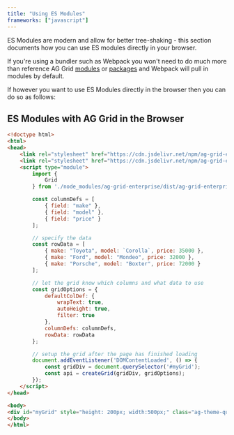 ```yaml
---
title: "Using ES Modules"
frameworks: ["javascript"]
---
```


ES Modules are modern and allow for better tree-shaking - this section documents how you can use ES modules directly in your browser.

If you're using a bundler such as Webpack you won't need to do much more than reference AG Grid [modules](/modules/) or [packages](/packages/) and
Webpack will pull in modules by default.

If however you want to use ES Modules directly in the browser then you can do so as follows:

## ES Modules with AG Grid in the Browser

```html
<!doctype html>
<html>
<head>
    <link rel="stylesheet" href="https://cdn.jsdelivr.net/npm/ag-grid-enterprise/styles/ag-grid.css">
    <link rel="stylesheet" href="https://cdn.jsdelivr.net/npm/ag-grid-enterprise/styles/ag-theme-quartz.css">
    <script type="module">
        import {
            Grid
        } from './node_modules/ag-grid-enterprise/dist/ag-grid-enterprise.auto.complete.esm.js';

        const columnDefs = [
            { field: "make" },
            { field: "model" },
            { field: "price" }
        ];

        // specify the data
        const rowData = [
            { make: "Toyota", model: `Corolla`, price: 35000 },
            { make: "Ford", model: "Mondeo", price: 32000 },
            { make: "Porsche", model: "Boxter", price: 72000 }
        ];

        // let the grid know which columns and what data to use
        const gridOptions = {
            defaultColDef: {
                wrapText: true,
                autoHeight: true,
                filter: true
            },
            columnDefs: columnDefs,
            rowData: rowData
        };

        // setup the grid after the page has finished loading
        document.addEventListener('DOMContentLoaded', () => {
            const gridDiv = document.querySelector('#myGrid');
            const api = createGrid(gridDiv, gridOptions);
        });
    </script>
</head>

<body>
<div id="myGrid" style="height: 200px; width:500px;" class="ag-theme-quartz"></div>
</body>
</html>
```
